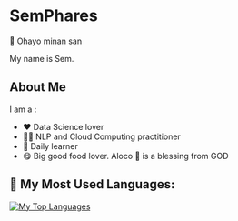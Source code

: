 # SemPhares

👋 Ohayo minan san

My name is Sem. 

## About Me

I am a :
- ❤️ Data Science lover
- 👨‍💻 NLP and Cloud Computing practitioner
- 🌱 Daily learner 
- 😋 Big good food lover. Aloco 🍌 is a blessing from GOD

## 🏅 My Most Used Languages:
[![My Top Languages](https://github-readme-stats.vercel.app/api/top-langs/?username=SemPhares&hide=javascript,html)](https://github.com/SemPhares/github-readme-stats)

<!-- ## 🏆 My Github Stats:
 ![My GitHub stats](https://github-readme-stats.vercel.app/api?username=SemPhares&hide_title=false&count_private=true&show_icons=true&theme=tokyonight)
## ![GitHub Views](https://komarev.com/ghpvc/?username=SemPhares) -->

<!---
SemPhares/SemPhares is a ✨ special ✨ repository because its `README.md` (this file) appears on your GitHub profile.
You can click the Preview link to take a look at your changes.
--->
